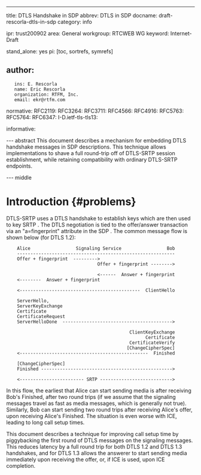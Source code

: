 ---
title: DTLS Handshake in SDP
abbrev: DTLS in SDP
docname: draft-rescorla-dtls-in-sdp
category: info

ipr: trust200902
area: General
workgroup: RTCWEB WG
keyword: Internet-Draft

stand_alone: yes
pi: [toc, sortrefs, symrefs]

author:
 -
       ins: E. Rescorla
       name: Eric Rescorla
       organization: RTFM, Inc.
       email: ekr@rtfm.com

normative:
  RFC2119:
  RFC3264:
  RFC3711:
  RFC4566:
  RFC4916:
  RFC5763:
  RFC5764:
  RFC6347:
  I-D.ietf-tls-tls13:

informative:




--- abstract
This document describes a mechanism for embedding DTLS handshake
messages in SDP descriptions. This technique allows implementations
to shave a full round-trip off of DTLS-SRTP session establishment,
while retaining compatibility with ordinary DTLS-SRTP endpoints.


--- middle

Introduction        {#problems}
============
DTLS-SRTP <xref target="RFC5763"/><xref target="RFC5763"/> uses
a DTLS <xref target="RFC6347"/> handshake to establish keys which
are then used to key SRTP <xref target="RFC3711"/>. The DTLS
negotiation is tied to the offer/answer <xref target="RFC3264"/>
transaction via an "a=fingerprint" attribute
<xref target="RFC4916"/> in the SDP <xref target="RFC4566"/>. The
common message flow is shown below (for DTLS 1.2):


~~~~
    Alice                 Signaling Service                 Bob
    -----------------------------------------------------------
    Offer + fingerprint  --------->
                                  Offer + fingerprint -------->
    
                                  <------  Answer + fingerprint
    <--------  Answer + fingerprint
    
    <---------------------------------------------  ClientHello
    
    ServerHello,
    ServerKeyExchange
    Certificate
    CertificateRequest
    ServerHelloDone  ----------------------------------------->
    
                                              ClientKeyExchange
                                                    Certificate
                                              CertificateVerify
                                             [ChangeCipherSpec]
    <------------------------------------------------  Finished
    
    [ChangeCipherSpec]
    Finished ------------------------------------------------->

    <------------------------ SRTP --------------------------->
~~~~

In this flow, the earliest that Alice can start sending media is
after receiving Bob's Finished, after two round trips (if we assume
that the signaling messages travel as fast as media messages,
which is generally not true). Similarly, Bob can start sending
two round trips after receiving Alice's offer, upon receiving
Alice's Finished. The situation is even worse with ICE, leading
to long call setup times.

This document describes a technique for improving call setup time by
piggybacking the first round of DTLS messages on the signaling
messages. This reduces latency by a full round trip for both DTLS 1.2
and DTLS 1.3 handshakes, and for DTLS 1.3 <xref
target="I-D.ietf-tls-tls13"/> allows the answerer to start sending media
immediately upon receiving the offer, or, if ICE is used, upon ICE
completion.







